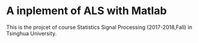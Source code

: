 # A inplement of ALS with Matlab
This is the projcet of course Statistics Signal Processing (2017-2018,Fall) in Tsinghua University.
